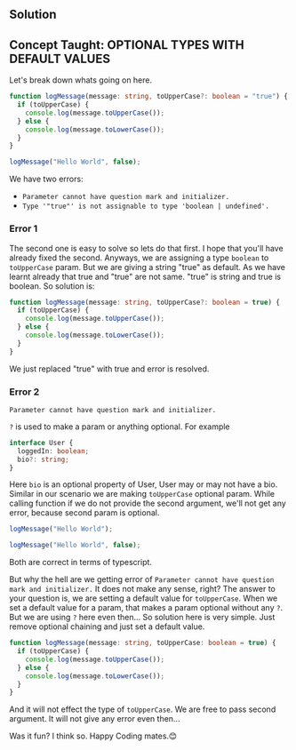 ## Solution

## Concept Taught: OPTIONAL TYPES WITH DEFAULT VALUES

Let's break down whats going on here.

```typescript
function logMessage(message: string, toUpperCase?: boolean = "true") {
  if (toUpperCase) {
    console.log(message.toUpperCase());
  } else {
    console.log(message.toLowerCase());
  }
}

logMessage("Hello World", false);
```

We have two errors:

- `Parameter cannot have question mark and initializer.`
- `Type '"true"' is not assignable to type 'boolean | undefined'.`

### Error 1

The second one is easy to solve so lets do that first. I hope that you'll have already fixed the second. Anyways, we are assigning a type `boolean` to `toUpperCase` param. But we are giving a string "true" as default. As we have learnt already that true and "true" are not same. "true" is string and true is boolean. So solution is:

```typescript
function logMessage(message: string, toUpperCase?: boolean = true) {
  if (toUpperCase) {
    console.log(message.toUpperCase());
  } else {
    console.log(message.toLowerCase());
  }
}
```

We just replaced "true" with true and error is resolved.

### Error 2

```
Parameter cannot have question mark and initializer.
```

`?` is used to make a param or anything optional. For example

```typescript
interface User {
  loggedIn: boolean;
  bio?: string;
}
```

Here `bio` is an optional property of User, User may or may not have a bio.
Similar in our scenario we are making `toUpperCase` optional param. While calling function if we do not provide the second argument, we'll not get any error, because second param is optional.

```typescript
logMessage("Hello World");
```

```typescript
logMessage("Hello World", false);
```

Both are correct in terms of typescript.

But why the hell are we getting error of `Parameter cannot have question mark and initializer.` It does not make any sense, right?
The answer to your question is, we are setting a default value for `toUpperCase`. When we set a default value for a param, that makes a param optional without any `?`. But we are using `?` here even then... So solution here is very simple. Just remove optional chaining and just set a default value.

```typescript
function logMessage(message: string, toUpperCase: boolean = true) {
  if (toUpperCase) {
    console.log(message.toUpperCase());
  } else {
    console.log(message.toLowerCase());
  }
}
```

And it will not effect the type of `toUpperCase`. We are free to pass second argument. It will not give any error even then...

Was it fun? I think so. Happy Coding mates.😊

